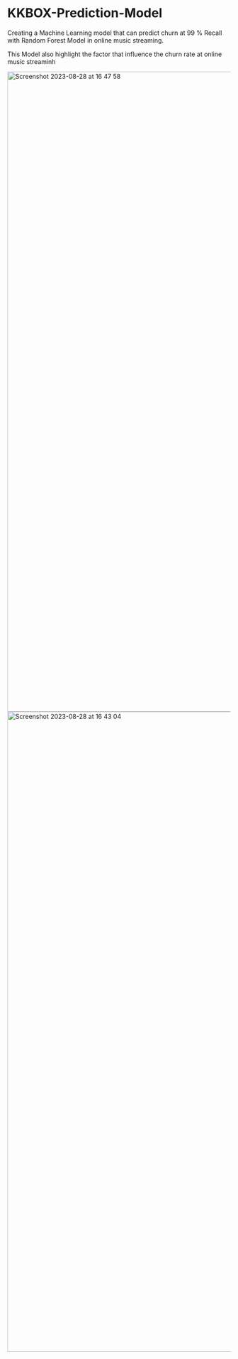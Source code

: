 # KKBOX-Prediction-Model
Creating a Machine Learning model that can predict churn at 99 % Recall with Random Forest Model in online music streaming.

This Model also highlight the factor  that influence the churn rate at online music streaminh

<img width="1440" alt="Screenshot 2023-08-28 at 16 47 58" src="https://github.com/adiperdana23/KKBOX-Prediction-Model/assets/100086394/1cfc39a8-ad44-4cfa-9b76-cefac7fb3278">
<img width="1440" alt="Screenshot 2023-08-28 at 16 43 04" src="https://github.com/adiperdana23/KKBOX-Prediction-Model/assets/100086394/3a9dab31-9c61-45d1-a95c-47441177859d">
